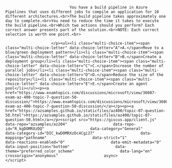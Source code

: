 <p class="card-text">
							
								You have a build pipeline in Azure Pipelines that uses different jobs to compile an application for 10 different architectures.<br>The build pipeline takes approximately one day to complete.<br>You need to reduce the time it takes to execute the build pipeline.<br>Which two actions should you perform? Each correct answer presents part of the solution.<br>NOTE: Each correct selection is worth one point.<br>
							
						</p><ul><li class="multi-choice-item"><span class="multi-choice-letter" data-choice-letter="A">A.</span>Move to a blue/green deployment pattern</li><li class="multi-choice-item"><span class="multi-choice-letter" data-choice-letter="B">B.</span>Create a deployment group</li><li class="multi-choice-item"><span class="multi-choice-letter" data-choice-letter="C">C.</span>Increase the number of parallel jobs</li><li class="multi-choice-item"><span class="multi-choice-letter" data-choice-letter="D">D.</span>Reduce the size of the repository</li><li class="multi-choice-item"><span class="multi-choice-letter" data-choice-letter="E">E.</span>Create an agent pool</li></ul><p><a href="https://www.examtopics.com/discussions/microsoft/view/36087-exam-az-400-topic-7-question-50-discussion/">https://www.examtopics.com/discussions/microsoft/view/36087-exam-az-400-topic-7-question-50-discussion/</a></p><p><a href="https://azsamples.github.io/staticfiles/az400/topic-07-question-50.html">https://azsamples.github.io/staticfiles/az400/topic-07-question-50.html</a></p><script src="https://giscus.app/client.js"                    data-repo="azsamples/az204"                    data-repo-id="R_kgDOMRXzDQ"                    data-category="General"                    data-category-id="DIC_kwDOMRXzDc4Cgi27"                    data-mapping="pathname"                    data-strict="1"                    data-reactions-enabled="0"                    data-emit-metadata="0"                    data-input-position="bottom"                    data-theme="preferred_color_scheme"                    data-lang="en"                    crossorigin="anonymous"                    async>                    </script>